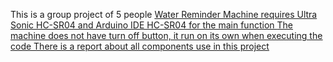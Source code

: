 This is a group project of 5 people <u>
Water Reminder Machine requires Ultra Sonic HC-SR04 and Arduino IDE HC-SR04 for the main function <u>
The machine does not have turn off button, it run on its own when executing the code <u>
There is a report about all components use in this project <u>
